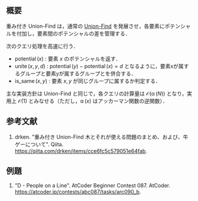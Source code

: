 ## 概要

重み付き Union-Find は，通常の [Union-Find](https://today2098.github.io/algorithm/src/DataStructure/UnionFind/union_find.hpp) を発展させ，各要素にポテンシャルを付加し，要素間のポテンシャルの差を管理する．

次のクエリ処理を高速に行う．

- $\operatorname{potential}(x)$ : 要素 $x$ のポテンシャルを返す．
- $\operatorname{unite}(x, y, d)$ : $\operatorname{potential}(y)-\operatorname{potential}(x)=d$ となるように，要素xが属するグループと要素yが属するグループとを併合する．
- $\operatorname{is\_same}(x, y)$ : 要素 $x, y$ が同じグループに属するか判定する．

主な実装方針は Union-Find と同じで，各クエリの計算量は $\mathcal{O}(\operatorname{\alpha}(N))$ となり，実用上  $\mathcal{O}(1)$ とみなせる（ただし，$\operatorname{\alpha}(x)$ はアッカーマン関数の逆関数）．


## 参考文献

1. drken. "重み付き Union-Find 木とそれが使える問題のまとめ、および、牛ゲーについて". Qiita. <https://qiita.com/drken/items/cce6fc5c579051e64fab>.


## 例題

1. "D - People on a Line". AtCoder Beginner Contest 087. AtCoder. <https://atcoder.jp/contests/abc087/tasks/arc090_b>.
